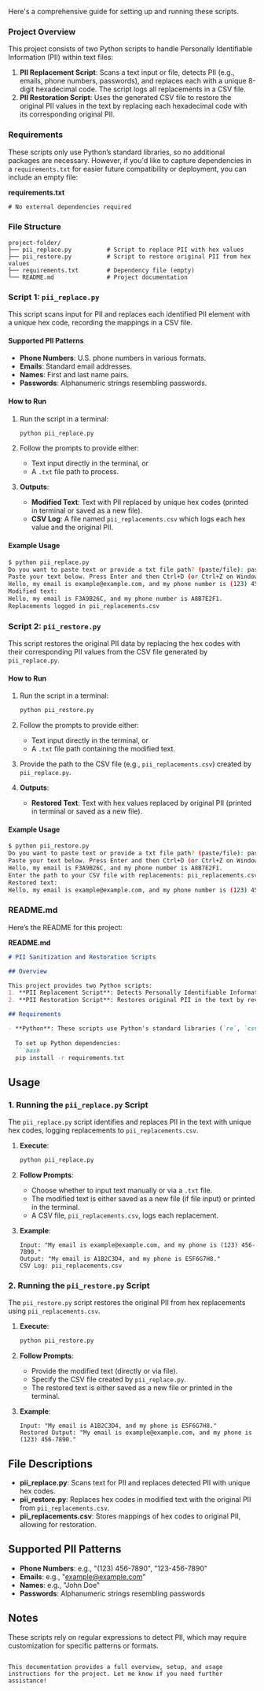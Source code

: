 Here's a comprehensive guide for setting up and running these scripts. 

### Project Overview
This project consists of two Python scripts to handle Personally Identifiable Information (PII) within text files:
1. **PII Replacement Script**: Scans a text input or file, detects PII (e.g., emails, phone numbers, passwords), and replaces each with a unique 8-digit hexadecimal code. The script logs all replacements in a CSV file.
2. **PII Restoration Script**: Uses the generated CSV file to restore the original PII values in the text by replacing each hexadecimal code with its corresponding original PII.

### Requirements

These scripts only use Python’s standard libraries, so no additional packages are necessary. However, if you'd like to capture dependencies in a `requirements.txt` for easier future compatibility or deployment, you can include an empty file:

**requirements.txt**
```plaintext
# No external dependencies required
```

### File Structure

```
project-folder/
├── pii_replace.py          # Script to replace PII with hex values
├── pii_restore.py          # Script to restore original PII from hex values
├── requirements.txt        # Dependency file (empty)
└── README.md               # Project documentation
```

### Script 1: `pii_replace.py`

This script scans input for PII and replaces each identified PII element with a unique hex code, recording the mappings in a CSV file.

#### Supported PII Patterns
- **Phone Numbers**: U.S. phone numbers in various formats.
- **Emails**: Standard email addresses.
- **Names**: First and last name pairs.
- **Passwords**: Alphanumeric strings resembling passwords.

#### How to Run

1. Run the script in a terminal:
   ```bash
   python pii_replace.py
   ```

2. Follow the prompts to provide either:
   - Text input directly in the terminal, or
   - A `.txt` file path to process.

3. **Outputs**:
   - **Modified Text**: Text with PII replaced by unique hex codes (printed in terminal or saved as a new file).
   - **CSV Log**: A file named `pii_replacements.csv` which logs each hex value and the original PII.

#### Example Usage

```bash
$ python pii_replace.py
Do you want to paste text or provide a txt file path? (paste/file): paste
Paste your text below. Press Enter and then Ctrl+D (or Ctrl+Z on Windows) when done:
Hello, my email is example@example.com, and my phone number is (123) 456-7890.
Modified text:
Hello, my email is F3A9B26C, and my phone number is A8B7E2F1.
Replacements logged in pii_replacements.csv
```

### Script 2: `pii_restore.py`

This script restores the original PII data by replacing the hex codes with their corresponding PII values from the CSV file generated by `pii_replace.py`.

#### How to Run

1. Run the script in a terminal:
   ```bash
   python pii_restore.py
   ```

2. Follow the prompts to provide either:
   - Text input directly in the terminal, or
   - A `.txt` file path containing the modified text.

3. Provide the path to the CSV file (e.g., `pii_replacements.csv`) created by `pii_replace.py`.

4. **Outputs**:
   - **Restored Text**: Text with hex values replaced by original PII (printed in terminal or saved as a new file).

#### Example Usage

```bash
$ python pii_restore.py
Do you want to paste text or provide a txt file path? (paste/file): paste
Paste your text below. Press Enter and then Ctrl+D (or Ctrl+Z on Windows) when done:
Hello, my email is F3A9B26C, and my phone number is A8B7E2F1.
Enter the path to your CSV file with replacements: pii_replacements.csv
Restored text:
Hello, my email is example@example.com, and my phone number is (123) 456-7890.
```

### README.md

Here’s the README for this project:

**README.md**
```markdown
# PII Sanitization and Restoration Scripts

## Overview

This project provides two Python scripts:
1. **PII Replacement Script**: Detects Personally Identifiable Information (PII) within text and replaces it with unique hexadecimal codes.
2. **PII Restoration Script**: Restores original PII in the text by reversing the hex code replacements using a generated CSV file.

## Requirements

- **Python**: These scripts use Python's standard libraries (`re`, `csv`, `random`, `os`) and require no external packages.
  
  To set up Python dependencies:
  ```bash
  pip install -r requirements.txt
  ```

## Usage

### 1. Running the `pii_replace.py` Script

The `pii_replace.py` script identifies and replaces PII in the text with unique hex codes, logging replacements to `pii_replacements.csv`.

1. **Execute**:
   ```bash
   python pii_replace.py
   ```

2. **Follow Prompts**:
   - Choose whether to input text manually or via a `.txt` file.
   - The modified text is either saved as a new file (if file input) or printed in the terminal.
   - A CSV file, `pii_replacements.csv`, logs each replacement.

3. **Example**:
   ```plaintext
   Input: "My email is example@example.com, and my phone is (123) 456-7890."
   Output: "My email is A1B2C3D4, and my phone is E5F6G7H8."
   CSV Log: pii_replacements.csv
   ```

### 2. Running the `pii_restore.py` Script

The `pii_restore.py` script restores the original PII from hex replacements using `pii_replacements.csv`.

1. **Execute**:
   ```bash
   python pii_restore.py
   ```

2. **Follow Prompts**:
   - Provide the modified text (directly or via file).
   - Specify the CSV file created by `pii_replace.py`.
   - The restored text is either saved as a new file or printed in the terminal.

3. **Example**:
   ```plaintext
   Input: "My email is A1B2C3D4, and my phone is E5F6G7H8."
   Restored Output: "My email is example@example.com, and my phone is (123) 456-7890."
   ```

## File Descriptions

- **pii_replace.py**: Scans text for PII and replaces detected PII with unique hex codes.
- **pii_restore.py**: Replaces hex codes in modified text with the original PII from `pii_replacements.csv`.
- **pii_replacements.csv**: Stores mappings of hex codes to original PII, allowing for restoration.

## Supported PII Patterns

- **Phone Numbers**: e.g., "(123) 456-7890", "123-456-7890"
- **Emails**: e.g., "example@example.com"
- **Names**: e.g., "John Doe"
- **Passwords**: Alphanumeric strings resembling passwords

## Notes

These scripts rely on regular expressions to detect PII, which may require customization for specific patterns or formats.
```

This documentation provides a full overview, setup, and usage instructions for the project. Let me know if you need further assistance!